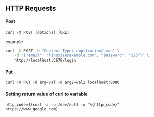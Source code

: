 
## HTTP Requests

#### Post
```
curl -X POST [options] [URL]
```

example
```sh
curl -X POST -H "Content-Type: application/json" \
    -d '{"email": "linuxize@example.com", "password": "123"}' \
    http://localhost:5678/login
```

#### Put
```
curl -X PUT -d arg=val -d arg2=val2 localhost:8080
```

#### Setting return value of curl to variable
```
http_code=$(curl -s -o /dev/null -w "%{http_code}" https://www.google.com)
```